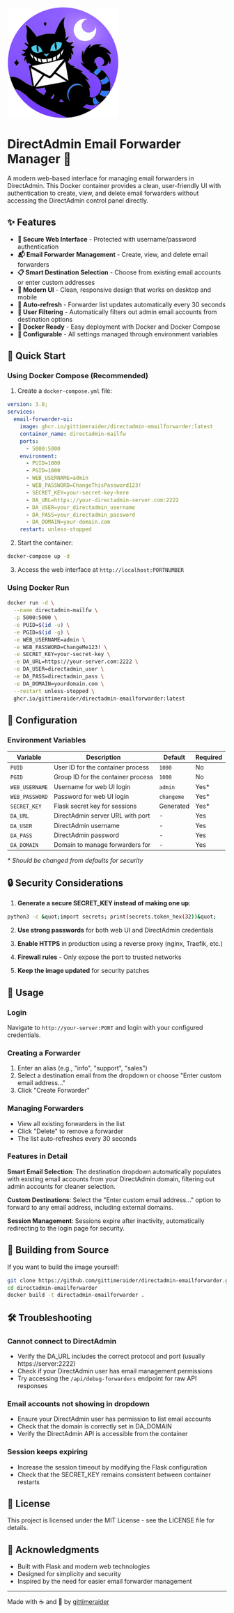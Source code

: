 ![](img/icon_main_25.png?"")

# DirectAdmin Email Forwarder Manager 📧

A modern web-based interface for managing email forwarders in DirectAdmin. This Docker container provides a clean, user-friendly UI with authentication to create, view, and delete email forwarders without accessing the DirectAdmin control panel directly.

## ✨ Features

- **🔐 Secure Web Interface** - Protected with username/password authentication
- **📬 Email Forwarder Management** - Create, view, and delete email forwarders
- **📋 Smart Destination Selection** - Choose from existing email accounts or enter custom addresses
- **🎨 Modern UI** - Clean, responsive design that works on desktop and mobile
- **🔄 Auto-refresh** - Forwarder list updates automatically every 30 seconds
- **👤 User Filtering** - Automatically filters out admin email accounts from destination options
- **🐳 Docker Ready** - Easy deployment with Docker and Docker Compose
- **🔧 Configurable** - All settings managed through environment variables

## 🚀 Quick Start

### Using Docker Compose (Recommended)

1. Create a `docker-compose.yml` file:

```yaml
version: 3.8;
services:
  email-forwarder-ui:
    image: ghcr.io/gittimeraider/directadmin-emailforwarder:latest
    container_name: directadmin-mailfw
    ports:
      - 5000:5000
    environment:
      - PUID=1000
      - PGID=1000
      - WEB_USERNAME=admin
      - WEB_PASSWORD=ChangeThisPassword123!
      - SECRET_KEY=your-secret-key-here
      - DA_URL=https://your-directadmin-server.com:2222
      - DA_USER=your_directadmin_username
      - DA_PASS=your_directadmin_password
      - DA_DOMAIN=your-domain.com
    restart: unless-stopped
```

2. Start the container:
```bash
docker-compose up -d
```

3. Access the web interface at `http://localhost:PORTNUMBER`

### Using Docker Run

```bash
docker run -d \
  --name directadmin-mailfw \
  -p 5000:5000 \
  -e PUID=$(id -u) \
  -e PGID=$(id -g) \
  -e WEB_USERNAME=admin \
  -e WEB_PASSWORD=ChangeMe123! \
  -e SECRET_KEY=your-secret-key \
  -e DA_URL=https://your-server.com:2222 \
  -e DA_USER=directadmin_user \
  -e DA_PASS=directadmin_pass \
  -e DA_DOMAIN=yourdomain.com \
  --restart unless-stopped \
  ghcr.io/gittimeraider/directadmin-emailforwarder:latest
```

## 🔧 Configuration

### Environment Variables

| Variable | Description | Default | Required |
|----------|-------------|---------|----------|
| `PUID` | User ID for the container process | `1000` | No |
| `PGID` | Group ID for the container process | `1000` | No |
| `WEB_USERNAME` | Username for web UI login | `admin` | Yes* |
| `WEB_PASSWORD` | Password for web UI login | `changeme` | Yes* |
| `SECRET_KEY` | Flask secret key for sessions | Generated | Yes* |
| `DA_URL` | DirectAdmin server URL with port | - | Yes |
| `DA_USER` | DirectAdmin username | - | Yes |
| `DA_PASS` | DirectAdmin password | - | Yes |
| `DA_DOMAIN` | Domain to manage forwarders for | - | Yes |

*\* Should be changed from defaults for security*


## 🔒 Security Considerations

1. **Generate a secure SECRET_KEY instead of making one up**:
```bash
python3 -c &quot;import secrets; print(secrets.token_hex(32))&quot;
```

2. **Use strong passwords** for both web UI and DirectAdmin credentials

3. **Enable HTTPS** in production using a reverse proxy (nginx, Traefik, etc.)

4. **Firewall rules** - Only expose the port  to trusted networks

5. **Keep the image updated** for security patches

## 📝 Usage

### Login
Navigate to `http://your-server:PORT` and login with your configured credentials.

### Creating a Forwarder
1. Enter an alias (e.g., "info", "support", "sales")
2. Select a destination email from the dropdown or choose "Enter custom email address..."
3. Click "Create Forwarder"

### Managing Forwarders
- View all existing forwarders in the list
- Click "Delete" to remove a forwarder
- The list auto-refreshes every 30 seconds

### Features in Detail

**Smart Email Selection**: The destination dropdown automatically populates with existing email accounts from your DirectAdmin domain, filtering out admin accounts for cleaner selection.

**Custom Destinations**: Select the "Enter custom email address..." option to forward to any email address, including external domains.

**Session Management**: Sessions expire after inactivity, automatically redirecting to the login page for security.

## 🐳 Building from Source

If you want to build the image yourself:

```bash
git clone https://github.com/gittimeraider/directadmin-emailforwarder.git
cd directadmin-emailforwarder
docker build -t directadmin-emailforwarder .
```

## 🛠️ Troubleshooting

### Cannot connect to DirectAdmin
- Verify the DA_URL includes the correct protocol and port (usually https://server:2222)
- Check if your DirectAdmin user has email management permissions
- Try accessing the `/api/debug-forwarders` endpoint for raw API responses

### Email accounts not showing in dropdown
- Ensure your DirectAdmin user has permission to list email accounts
- Check that the domain is correctly set in DA_DOMAIN
- Verify the DirectAdmin API is accessible from the container

### Session keeps expiring
- Increase the session timeout by modifying the Flask configuration
- Check that the SECRET_KEY remains consistent between container restarts

## 📄 License

This project is licensed under the MIT License - see the LICENSE file for details.

## 🎩 Acknowledgments

- Built with Flask and modern web technologies
- Designed for simplicity and security
- Inspired by the need for easier email forwarder management

---

Made with ☕ and 🎩 by [gittimeraider](https://github.com/gittimeraider)

